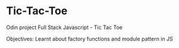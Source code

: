 # Tic-Tac-Toe
Odin project Full Stack Javascript - Tic Tac Toe

Objectives: Learnt about factory functions and module pattern in JS


